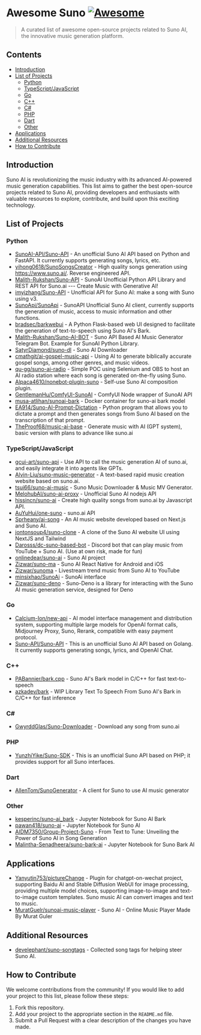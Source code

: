# Awesome Suno [![Awesome](https://awesome.re/badge.svg)]([https://awesome.re](https://github.com/Zizwar/Awesome-Suno))

> A curated list of awesome open-source projects related to Suno AI, the innovative music generation platform.

## Contents

- [Introduction](#introduction)
- [List of Projects](#list-of-projects)
  - [Python](#python)
  - [TypeScript/JavaScript](#typescriptjavascript)
  - [Go](#go)
  - [C++](#c)
  - [C#](#c-1)
  - [PHP](#php)
  - [Dart](#dart)
  - [Other](#other)
- [Applications](#applications)
- [Additional Resources](#additional-resources)
- [How to Contribute](#how-to-contribute)

## Introduction

Suno AI is revolutionizing the music industry with its advanced AI-powered music generation capabilities. This list aims to gather the best open-source projects related to Suno AI, providing developers and enthusiasts with valuable resources to explore, contribute, and build upon this exciting technology.

## List of Projects

### Python

- [SunoAI-API/Suno-API](https://github.com/SunoAI-API/Suno-API) - An unofficial Suno AI API based on Python and FastAPI. It currently supports generating songs, lyrics, etc.
- [yihong0618/SunoSongsCreator](https://github.com/yihong0618/SunoSongsCreator) - High quality songs generation using https://www.suno.ai/. Reverse engineered API.
- [Malith-Rukshan/Suno-API](https://github.com/Malith-Rukshan/Suno-API) - SunoAI Unofficial Python API Library and REST API for Suno.ai --- Create Music with Generative AI!
- [imyizhang/Suno-API](https://github.com/imyizhang/Suno-API) - Unofficial API for Suno AI: make a song with Suno using v3.
- [SunoApi/SunoApi](https://github.com/SunoApi/SunoApi) - SunoAPI Unofficial Suno AI client, currently supports the generation of music, access to music information and other functions.
- [bradsec/barkwebui](https://github.com/bradsec/barkwebui) - A Python Flask-based web UI designed to facilitate the generation of text-to-speech using Suno AI's Bark.
- [Malith-Rukshan/Suno-AI-BOT](https://github.com/Malith-Rukshan/Suno-AI-BOT) - Suno API Based AI Music Generator Telegram Bot. Example for SunoAI Python Library.
- [SatyrDiamond/suno-dl](https://github.com/SatyrDiamond/suno-dl) - Suno AI Downloader
- [cmathgit/ai-gospel-music-api](https://github.com/cmathgit/ai-gospel-music-api) - Using AI to generate biblically accurate gospel songs, among other genres, and music videos.
- [qu-gg/suno-ai-radio](https://github.com/qu-gg/suno-ai-radio) - Simple POC using Selenium and OBS to host an AI radio station where each song is generated on-the-fly using Suno.
- [Alpaca4610/nonebot-plugin-suno](https://github.com/Alpaca4610/nonebot-plugin-suno) - Self-use Suno AI composition plugin.
- [GentlemanHu/ComfyUI-SunoAI](https://github.com/GentlemanHu/ComfyUI-SunoAI) - ComfyUI Node wrapper of SunoAI API
- [musa-atlihan/sunoai-bark](https://github.com/musa-atlihan/sunoai-bark) - Docker container for suno-ai bark model
- [EA914/Suno-AI-Prompt-Dictation](https://github.com/EA914/Suno-AI-Prompt-Dictation) - Python program that allows you to dictate a prompt and then generates songs from Suno AI based on the transcription of that prompt.
- [TheProof68/music-ai-base](https://github.com/TheProof68/music-ai-base) - Generate music with AI (GPT system), basic version with plans to advance like suno.ai

### TypeScript/JavaScript

- [gcui-art/suno-api](https://github.com/gcui-art/suno-api) - Use API to call the music generation AI of suno.ai, and easily integrate it into agents like GPTs.
- [Alvin-Liu/suno-music-generator](https://github.com/Alvin-Liu/suno-music-generator) - A text-based rapid music creation website based on suno.ai.
- [tsui66/suno-ai-music](https://github.com/tsui66/suno-ai-music) - Suno Music Downloader & Music MV Generator.
- [MelohubAI/suno-ai-proxy](https://github.com/MelohubAI/suno-ai-proxy) - Unofficial Suno AI nodejs API
- [hissincn/suno-ai](https://github.com/hissincn/suno-ai) - Create high quality songs from suno.ai by Javascript API.
- [AuYuHui/one-suno](https://github.com/AuYuHui/one-suno) - suno.ai API
- [Sprheany/ai-song](https://github.com/Sprheany/ai-song) - An AI music website developed based on Next.js and Suno AI.
- [jontonsoup4/suno-clone](https://github.com/jontonsoup4/suno-clone) - A clone of the Suno AI website UI using NextJS and Tailwind
- [Darosss/dc-suno-based-bot](https://github.com/Darosss/dc-suno-based-bot) - Discord bot that can play music from YouTube + Suno AI. (Use at own risk, made for fun)
- [onlinedear/suno-ai](https://github.com/onlinedear/suno-ai) - Suno AI project
- [Zizwar/suno-ma](https://github.com/Zizwar/suno-ma) - Suno AI React Native for Android and iOS
- [Zizwar/sunoma](https://github.com/Zizwar/sunoma) - Livestream trend music from Suno AI to YouTube
- [minsixhao/SunoAi](https://github.com/minsixhao/SunoAi) - SunoAi interface
- [Zizwar/suno-deno](https://github.com/Zizwar/suno-deno) - Suno-Deno is a library for interacting with the Suno AI music generation service, designed for Deno

### Go

- [Calcium-Ion/new-api](https://github.com/Calcium-Ion/new-api) - AI model interface management and distribution system, supporting multiple large models for OpenAI format calls, Midjourney Proxy, Suno, Rerank, compatible with easy payment protocol.
- [Suno-API/Suno-API](https://github.com/Suno-API/Suno-API) - This is an unofficial Suno AI API based on Golang. It currently supports generating songs, lyrics, and OpenAI Chat.

### C++

- [PABannier/bark.cpp](https://github.com/PABannier/bark.cpp) - Suno AI's Bark model in C/C++ for fast text-to-speech
- [azkadev/bark](https://github.com/azkadev/bark) - WIP Library Text To Speech From Suno AI's Bark in C/C++ for fast inference

### C#

- [GwyrddGlas/Suno-Downloader](https://github.com/GwyrddGlas/Suno-Downloader) - Download any song from suno.ai

### PHP

- [YunzhiYike/Suno-SDK](https://github.com/YunzhiYike/Suno-SDK) - This is an unofficial Suno API based on PHP; it provides support for all Suno interfaces.

### Dart

- [AllenTom/SunoGenerator](https://github.com/AllenTom/SunoGenerator) - A client for Suno to use AI music generator

### Other

- [kesperinc/suno-ai_bark](https://github.com/kesperinc/suno-ai_bark) - Jupyter Notebook for Suno AI Bark
- [pawan418/suno-ai](https://github.com/pawan418/suno-ai) - Jupyter Notebook for Suno AI
- [AIDM7350/Group-Project-Suno](https://github.com/AIDM7350/Group-Project-Suno) - From Text to Tune: Unveiling the Power of Suno AI in Song Generation
- [Malintha-Senadheera/suno-bark-ai](https://github.com/Malintha-Senadheera/suno-bark-ai) - Jupyter Notebook for Suno Bark AI

## Applications

- [Yanyutin753/pictureChange](https://github.com/Yanyutin753/pictureChange) - Plugin for chatgpt-on-wechat project, supporting Baidu AI and Stable Diffusion WebUI for image processing, providing multiple model choices, supporting image-to-image and text-to-image custom templates. Suno music AI can convert images and text to music.
- [MuratGuelr/sunoai-music-player](https://github.com/MuratGuelr/sunoai-music-player) - Suno AI - Online Music Player Made By Murat Guler

## Additional Resources

- [develephant/suno-songtags](https://github.com/develephant/suno-songtags) - Collected song tags for helping steer Suno AI.

## How to Contribute

We welcome contributions from the community! If you would like to add your project to this list, please follow these steps:

1. Fork this repository.
2. Add your project to the appropriate section in the `README.md` file.
3. Submit a Pull Request with a clear description of the changes you have made.
